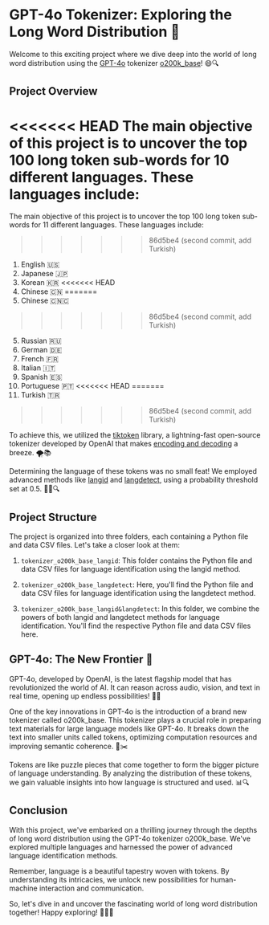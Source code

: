 # GPT-4o Tokenizer: Exploring the Long Word Distribution 🚀

Welcome to this exciting project where we dive deep into the world of long word distribution using the [GPT-4o](https://openai.com/index/hello-gpt-4o/) tokenizer [o200k_base](https://community.openai.com/t/whats-the-new-tokenization-algorithm-for-gpt-4o/746708)! 😄🔍

## Project Overview

<<<<<<< HEAD
The main objective of this project is to uncover the top 100 long token sub-words for 10 different languages. These languages include:
=======
The main objective of this project is to uncover the top 100 long token sub-words for 11 different languages. These languages include:
>>>>>>> 86d5be4 (second commit, add Turkish)

1. English 🇺🇸
2. Japanese 🇯🇵
3. Korean 🇰🇷
<<<<<<< HEAD
4. Chinese 🇨🇳
=======
4. Chinese 🇨🇳🇨
>>>>>>> 86d5be4 (second commit, add Turkish)
5. Russian 🇷🇺
6. German 🇩🇪
7. French 🇫🇷
8. Italian 🇮🇹
9. Spanish 🇪🇸
10. Portuguese 🇵🇹
<<<<<<< HEAD
=======
11. Turkish 🇹🇷
>>>>>>> 86d5be4 (second commit, add Turkish)

To achieve this, we utilized the [tiktoken](https://github.com/openai/tiktoken?tab=readme-ov-file#-tiktoken) library, a lightning-fast open-source tokenizer developed by OpenAI that makes [encoding and decoding](https://github.com/openai/openai-cookbook/blob/main/examples/How_to_count_tokens_with_tiktoken.ipynb) a breeze. 🌪️📚

Determining the language of these tokens was no small feat! We employed advanced methods like [langid](https://github.com/saffsd/langid.py) and [langdetect](https://pypi.org/project/langdetect/), using a probability threshold set at 0.5. 🕵️‍♀️🔍

## Project Structure

The project is organized into three folders, each containing a Python file and data CSV files. Let's take a closer look at them:

1. `tokenizer_o200k_base_langid`: This folder contains the Python file and data CSV files for language identification using the langid method.

2. `tokenizer_o200k_base_langdetect`: Here, you'll find the Python file and data CSV files for language identification using the langdetect method.

3. `tokenizer_o200k_base_langid&langdetect`: In this folder, we combine the powers of both langid and langdetect methods for language identification. You'll find the respective Python file and data CSV files here.

## GPT-4o: The New Frontier 🌌

GPT-4o, developed by OpenAI, is the latest flagship model that has revolutionized the world of AI. It can reason across audio, vision, and text in real time, opening up endless possibilities! 🌟💡

One of the key innovations in GPT-4o is the introduction of a brand new tokenizer called o200k_base. This tokenizer plays a crucial role in preparing text materials for large language models like GPT-4o. It breaks down the text into smaller units called tokens, optimizing computation resources and improving semantic coherence. 🧩✂️

Tokens are like puzzle pieces that come together to form the bigger picture of language understanding. By analyzing the distribution of these tokens, we gain valuable insights into how language is structured and used. 📊🔍

## Conclusion

With this project, we've embarked on a thrilling journey through the depths of long word distribution using the GPT-4o tokenizer o200k_base. We've explored multiple languages and harnessed the power of advanced language identification methods.

Remember, language is a beautiful tapestry woven with tokens. By understanding its intricacies, we unlock new possibilities for human-machine interaction and communication.

So, let's dive in and uncover the fascinating world of long word distribution together! Happy exploring! 🎉🔬😄
